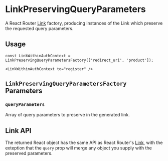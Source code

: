 # LinkPreservingQueryParameters

A React Router [Link](https://rackt.github.io/react-router/#Link) factory, producing instances of the Link which preserve the requested query parameters.

## Usage

```
const LinkWithinAuthContext = LinkPreservingQueryParametersFactory(['redirect_uri', 'product']);

<LinkWithinAuthContext to="register" />
```

## `LinkPreservingQueryParametersFactory` Parameters

### `queryParameters`

Array of query parameters to preserve in the generated link.

## Link API

The returned React object has the same API as React Router's [Link](https://rackt.github.io/react-router/#Link), with the exteption that the `query` prop will merge any object you supply with the preserved parameters.
